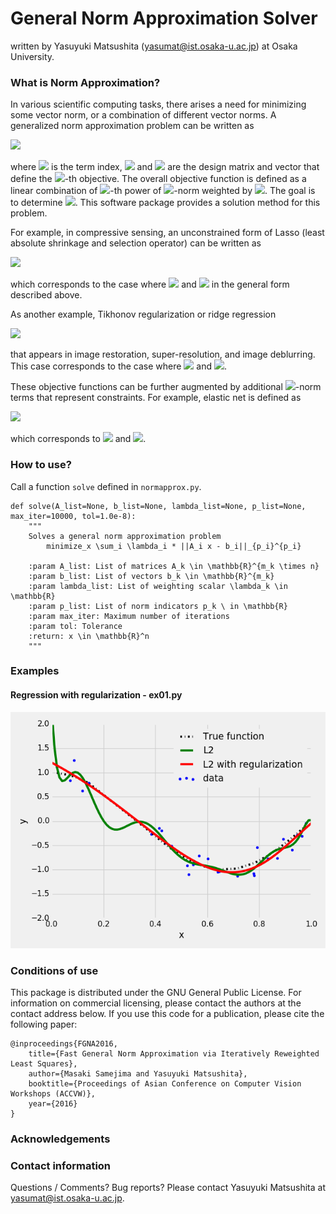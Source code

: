 # General Norm Approximation Solver

written by Yasuyuki Matsushita (yasumat@ist.osaka-u.ac.jp) at Osaka University.

### What is Norm Approximation?

In various scientific computing tasks, there arises a need for minimizing some vector norm, 
or a combination of different vector norms. A generalized norm approximation problem can be written as

<img src="http://latex.codecogs.com/gif.latex?%5Cmin_%5Cmathbf%7Bx%7D%20%5Csum_%7Bk%3D1%7D%5EK%20%5Clambda_k%20%5C%7C%5Cmathbf%7BA%7D_k%20%5Cmathbf%7Bx%7D%20-%20%5Cmathbf%7Bb%7D_k%20%5C%7C_%7Bp_k%7D%5E%7Bp_k%7D"/>

where <img src="http://latex.codecogs.com/png.latex?k%3D%5C%7B1%2C%20%5Cldots%2C%20K%5C%7D"> is the term index, 
<img src="http://latex.codecogs.com/gif.latex?%5Cmathbf%7BA%7D_k%20%5Cin%20%5Cmathbb%7BR%7D%5E%7Bm_k%20%5Ctimes%20n%7D"/>
and 
<img src="http://latex.codecogs.com/gif.latex?%5Cmathbf%7Bb%7D_k%20%5Cin%20%5Cmathbb%7BR%7D%5E%7Bm_k%7D"/>
are the design matrix and vector that define the 
<img src="http://latex.codecogs.com/gif.latex?k"/>-th objective. 
The overall objective function is defined as a linear combination of 
<img src="http://latex.codecogs.com/gif.latex?p_k"/>-th power of 
<img src="http://latex.codecogs.com/gif.latex?%5Cell_%7Bp_k%7D"/>-norm weighted by 
<img src="http://latex.codecogs.com/gif.latex?%5Clambda_k"/>. The goal is to determine 
<img src="http://latex.codecogs.com/gif.latex?%5Cmathbf%7Bx%7D%20%5Cin%20%5Cmathbb%7BR%7D%5En"/>. 
This software package provides a solution method for this problem.


For example, in compressive sensing, 
an unconstrained form of Lasso (least absolute shrinkage and selection operator) can be written as

<img src="https://latex.codecogs.com/gif.latex?%5Cmin_%7B%5Cmathbf%7Bx%7D%7D%20%5C%7C%5Cmathbf%7BA%7D%20%5Cmathbf%7Bx%7D%20-%5Cmathbf%7Bb%7D%5C%7C_2%5E2%20&plus;%20%5Clambda%20%5C%7C%5Cmathbf%7Bx%7D%5C%7C_1"/>

which corresponds to the case where
<img src="http://latex.codecogs.com/gif.latex?k%3D2"/> and
<img src="http://latex.codecogs.com/gif.latex?%5Cleft%28%5Cmathbf%7BA%7D_1%2C%20%5Cmathbf%7BA%7D_2%2C%20%5Cmathbf%7Bb%7D_1%2C%20%5Cmathbf%7Bb%7D_2%2C%20%5Clambda_1%2C%20%5Clambda_2%2C%20p_1%2C%20p_2%20%5Cright%29%3D%5Cleft%28%5Cmathbf%7BA%7D%2C%20%5Cmathbf%7BI%7D%2C%20%5Cmathbf%7Bb%7D%2C%20%5Cmathbf%7B0%7D%2C%201%2C%20%5Clambda%2C%202%2C%201%5Cright%29"/>
 in the general form described above.
 
As another example, Tikhonov regularization or ridge regression 
 
<img src="http://latex.codecogs.com/gif.latex?%5Cmin_%5Cmathbf%7Bx%7D%20%5C%7C%5Cmathbf%7BA%7D%5Cmathbf%7Bx%7D%20-%20%5Cmathbf%7Bb%7D%5C%7C_2%5E2%20&plus;%20%5Clambda%20%5C%7C%5Cmathbf%7B%5CGamma%7D%20%5Cmathbf%7Bx%7D%20%5C%7C_2%5E2"/>
 
that appears in image restoration, super-resolution, and image deblurring. This case corresponds to the case where
<img src="http://latex.codecogs.com/gif.latex?k%3D2"/> and 
<img src="http://latex.codecogs.com/png.latex?%5Cleft%28%5Cmathbf%7BA%7D_1%2C%20%5Cmathbf%7BA%7D_2%2C%20%5Cmathbf%7Bb%7D_1%2C%20%5Cmathbf%7Bb%7D_2%2C%20%5Clambda_1%2C%20%5Clambda_2%2C%20p_1%2C%20p_2%20%5Cright%20%29%3D%5Cleft%28%5Cmathbf%7BA%7D%2C%20%5Cmathbf%7B%5CGamma%7D%2C%20%5Cmathbf%7Bb%7D%2C%20%5Cmathbf%7B0%7D%2C%201%2C%20%5Clambda%2C%202%2C%202%20%5Cright%20%29"/>.
 
These objective functions can be further augmented by additional 
<img src="http://latex.codecogs.com/gif.latex?%5Cell_%7Bp_k%7D"/>-norm terms that represent constraints.
For example, elastic net is defined as
 
<img src="http://latex.codecogs.com/gif.latex?%5Cmin_%5Cmathbf%7Bx%7D%20%5C%7C%5Cmathbf%7BA%7D%5Cmathbf%7Bx%7D%20-%20%5Cmathbf%7Bb%7D%5C%7C_2%5E2%20&plus;%20%5Calpha%20%5C%7C%20%5Cmathbf%7Bx%7D%20%5C%7C_1%20&plus;%20%5Cbeta%20%5C%7C%5Cmathbf%7Bx%7D%5C%7C_2%5E2"/>
 
which corresponds to  <img src="http://latex.codecogs.com/gif.latex?k%3D3"/> and 
<img src="http://latex.codecogs.com/png.latex?%5Cleft%28%5Cmathbf%7BA%7D_1%2C%20%5Cmathbf%7BA%7D_2%2C%20%5Cmathbf%7BA%7D_3%2C%20%5Cmathbf%7Bb%7D_1%2C%20%5Cmathbf%7Bb%7D_2%2C%20%5Cmathbf%7Bb%7D_3%2C%20%5Clambda_1%2C%20%5Clambda_2%2C%20%5Clambda_3%2C%20p_1%2C%20p_2%2C%20p_3%20%5Cright%20%29%3D%5Cleft%28%5Cmathbf%7BA%7D%2C%20%5Cmathbf%7BI%7D%2C%20%5Cmathbf%7BI%7D%2C%20%5Cmathbf%7Bb%7D%2C%20%5Cmathbf%7B0%7D%2C%20%5Cmathbf%7B0%7D%2C%201%2C%20%5Calpha%2C%20%5Cbeta%2C%202%2C%201%2C%202%20%5Cright%20%29"/>.
 
### How to use?

Call a function ``solve`` defined in ``normapprox.py``.
```
def solve(A_list=None, b_list=None, lambda_list=None, p_list=None, max_iter=10000, tol=1.0e-8):
    """
    Solves a general norm approximation problem
        minimize_x \sum_i \lambda_i * ||A_i x - b_i||_{p_i}^{p_i}

    :param A_list: List of matrices A_k \in \mathbb{R}^{m_k \times n}
    :param b_list: List of vectors b_k \in \mathbb{R}^{m_k}
    :param lambda_list: List of weighting scalar \lambda_k \in \mathbb{R}
    :param p_list: List of norm indicators p_k \ in \mathbb{R}
    :param max_iter: Maximum number of iterations
    :param tol: Tolerance
    :return: x \in \mathbb{R}^n
    """
```

### Examples

#### Regression with regularization - ex01.py

<img src="./ex01.png"/> 
 
### Conditions of use

This package is distributed under the GNU General Public License. For
information on commercial licensing, please contact the authors at the
contact address below. If you use this code for a publication, please cite the following paper:

    @inproceedings{FGNA2016,
	  	title={Fast General Norm Approximation via Iteratively Reweighted Least Squares},
	  	author={Masaki Samejima and Yasuyuki Matsushita},
	  	booktitle={Proceedings of Asian Conference on Computer Vision Workshops (ACCVW)},
	  	year={2016}
	}
 
### Acknowledgements




### Contact information

Questions / Comments? Bug reports? Please contact Yasuyuki Matsushita at yasumat@ist.osaka-u.ac.jp.







